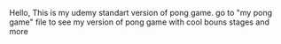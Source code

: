 Hello,
This is my udemy standart version of pong game.
go to "my pong game" file to see my version of pong game with cool bouns stages and more
